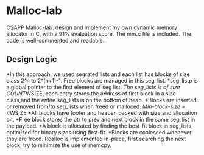 # Malloc-lab
CSAPP Malloc-lab: design and implement my own dynamic memory allocator in C, with a 91% evaluation score.
The mm.c file is included. The code is well-commented and readable.

## Design Logic
*In this approach, we used segrated lists and each list has blocks of size class 2^n to 2^(n+1)-1. Free blocks are managed in this seg_list. 
*seg_listp is a global pointer to the first element of seg list.
*The seg_lists is of size COUNT*WSIZE, each entry stores the address of first block in a size class,and the entire seg_lists is on the bottom of heap. 
*Blocks are inserted or removed from/to seg_lists when freed or malloced. 
*Min-block-size = 4*WSIZE
*All blocks have footer and header, packed with size and allocation bit.
*Free block stores the ptr to prev and next block in the same seg_list in the payload. 
*A block is allocated by finding the best-fit block in seg_lists, optimized for binary sizes using first-fit. 
*Blocks are coalesced whenever they are freed. Realloc is implemented in-place, first searching the next block, try to minimize the use of memcpy. 

